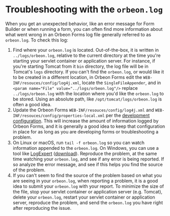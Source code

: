 # Troubleshooting with the `orbeon.log`

When you get an unexpected behavior, like an error message for Form Builder or when running a form, you can often find more information about what went wrong in an Orbeon Forms log file generally referred to as `orbeon.log`. To check this log:

1. Find where your `orbeon.log` is located. Out-of-the-box, it is written in `../logs/orbeon.log`, relative to the current directory at the time you're starting your servlet container or application server. For instance, if you're starting Tomcat from it `bin` directory, the log file will be in Tomcat's `logs` directory. If you can't find the `orbeon.log`, or would like it to be created in a different location, in Orbeon Forms edit the `WEB-INF/resouces/config/log4j.xml`, locate the `SingleFileAppender`, and in `<param name="File" value="../logs/orbeon.log"/>` replace `../logs/orbeon.log` with the location where you'd like the `orbeon.log` to be stored. Using an absolute path, like `/opt/tomcat/logs/orbeon.log` is often a good idea.
2. Update the Orbeon Forms `WEB-INF/resouces/config/log4j.xml` and `WEB-INF/resouces/config/properties-local.xml` per the [development configuration](/configuration/advanced/xforms-logging.md#development-configuration). This will increase the amount of information logged by Orbeon Forms, and it is generally a good idea to keep that configuration in place for as long as you are developing forms or troubleshooting a problem.
3. On Linux or macOS, run `tail -f orbeon.log` so you can watch information appended to the `orbeon.log`. On Windows, you can use a tool like [LogExpert](https://github.com/zarunbal/LogExpert) ([download](https://github.com/zarunbal/LogExpert/releases)). Reproduce the problem, at the same time watching your `orbeon.log`, and see if any error is being reported. If so analyze the error message, and see if this helps you find the source of the problem.
4. If you can't seem to find the source of the problem based on what you are seeing in your `orbeon.log`, when reporting a problem, it is a good idea to submit your `orbeon.log` with your report. To minimize the size of the file, stop your servlet container or application server (e.g. Tomcat), delete your `orbeon.log`, restart your servlet container or application server, reproduce the problem, and send the `orbeon.log` you have right after reproducing the issue.
